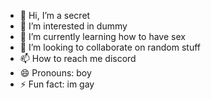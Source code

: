 - 👋 Hi, I’m a secret
- 👀 I’m interested in dummy
- 🌱 I’m currently learning how to have sex
- 💞️ I’m looking to collaborate on random stuff
- 📫 How to reach me discord
- 😄 Pronouns: boy
- ⚡ Fun fact: im gay

<!---
CallUndefined/CallUndefined is a ✨ special ✨ repository because its `README.md` (this file) appears on your GitHub profile.
You can click the Preview link to take a look at your changes.
--->
